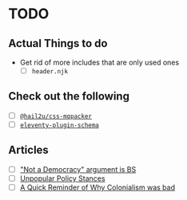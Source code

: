 # TODO

## Actual Things to do

- Get rid of more includes that are only used ones
  - [ ] `header.njk`

## Check out the following

- [ ] [`@hail2u/css-mqpacker`](https://github.com/hail2u/node-css-mqpacker)
- [ ] [`eleventy-plugin-schema`](https://github.com/quasibit/eleventy-plugin-schema)

## Articles

- [ ] ["Not a Democracy" argument is BS](https://www.vox.com/policy-and-politics/21507713/mike-lee-democracy-republic-trump-2020)
- [ ] [Unpopular Policy Stances](https://www.vox.com/21502189/preexisting-conditions-trump-republicans)
- [ ] [A Quick Reminder of Why Colonialism was bad](https://www.currentaffairs.org/2017/09/a-quick-reminder-of-why-colonialism-was-bad)
